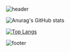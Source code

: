 
![header](https://capsule-render.vercel.app/api?type=wave&color=auto&height=300&section=header&text=Jisu%20Kim&fontSize=90)

![Anurag's GitHub stats](https://github-readme-stats.vercel.app/api?username=js4939&show_icons=true&theme=radical)

[![Top Langs](https://github-readme-stats.vercel.app/api/top-langs/?username=delay-100&layout=compact)](https://github.com/js4939/github-readme-stats)

![footer](https://capsule-render.vercel.app/api?section=footer)
